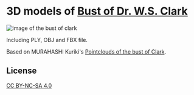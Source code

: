 # 3D models of [Bust of Dr. W.S. Clark](https://www.global.hokudai.ac.jp/dhu/page/Clark.html)

![image of the bust of clark](https://user-images.githubusercontent.com/10989985/68650682-ef6f2e00-0568-11ea-8c90-58db499c140b.jpg)

Including PLY, OBJ and FBX file.

Based on MURAHASHI Kuriki's [Pointclouds of the bust of Clark](https://github.com/mkuriki1990/pointclouds_clark).

## License
[CC BY-NC-SA 4.0](https://creativecommons.org/licenses/by-nc-sa/4.0/deed.ja)
